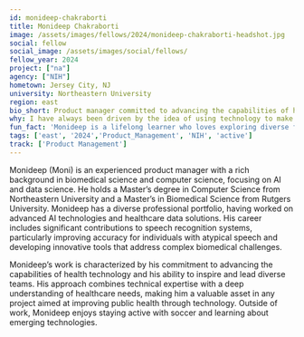 ```yaml
---
id: monideep-chakraborti
title: Monideep Chakraborti
image: /assets/images/fellows/2024/monideep-chakraborti-headshot.jpg
social: fellow
social_image: /assets/images/social/fellows/
fellow_year: 2024
project: ["na"]
agency: ["NIH"]
hometown: Jersey City, NJ
university: Northeastern University
region: east
bio_short: Product manager committed to advancing the capabilities of health technology
why: I have always been driven by the idea of using technology to make a tangible difference in public health. My background in biomedical science and AI has shown me how powerful these tools can be in solving complex health challenges, but I also recognize the need to make these innovations accessible to all. USDC offers a unique platform to apply my skills in a way that directly impacts the health and well-being of communities across the country.
fun_fact: 'Monideep is a lifelong learner who loves exploring diverse fields to see how they interconnect.'
tags: ['east', '2024','Product_Management', 'NIH', 'active']
track: ['Product Management']
---
```


Monideep (Moni) is an experienced product manager with a rich background in biomedical science and computer science, focusing on AI and data science. He holds a Master’s degree in Computer Science from Northeastern University and a Master’s in Biomedical Science from Rutgers University. Monideep has a diverse professional portfolio, having worked on advanced AI technologies and healthcare data solutions. His career includes significant contributions to speech recognition systems, particularly improving accuracy for individuals with atypical speech and developing innovative tools that address complex biomedical challenges.

Monideep’s work is characterized by his commitment to advancing the capabilities of health technology and his ability to inspire and lead diverse teams. His approach combines technical expertise with a deep understanding of healthcare needs, making him a valuable asset in any project aimed at improving public health through technology. Outside of work, Monideep enjoys staying active with soccer and learning about emerging technologies.
